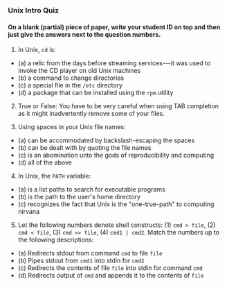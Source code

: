 ### Unix Intro Quiz

#### On a blank (partial) piece of paper, write your student ID on top and then just give the answers next to the question numbers. 

1. In Unix, `cd` is:
  - (a) a relic from the days before streaming services---it was used to invoke the CD player on old Unix machines
  - (b) a command to change directories
  - (c) a special file in the `/etc` directory
  - (d)  a package that can be installed using the `rpm` utility  
  
  
  
2. True or False: You have to be very careful when using TAB completion as it might inadvertently remove some of your files.

3. Using spaces in your Unix file names:
  - (a) can be accommodated by backslash-escaping the spaces
  - (b) can be dealt with by quoting the file names
  - (c) is an abomination unto the gods of reproducibility and computing
  - (d) all of the above

4. In Unix, the `PATH` variable:
  - (a) is a list paths to search for executable programs
  - (b) is the path to the user's home directory
  - (c) recognizes the fact that Unix is the "one-true-path" to computing nirvana
    
5. Let the following numbers denote shell constructs: (1) `cmd > file`,  (2) `cmd < file`, (3) `cmd >> file`, (4) `cmd1 | cmd2`.  Match the numbers up to the following
descriptions:
  - (a) Redirects stdout from command `cmd` to file `file`
  - (b) Pipes stdout from `cmd1` into stdin for `cmd2`
  - (c) Redirects the contents of file `file` into stdin for command `cmd`
  - (d) Redirects output of `cmd` and appends it to the contents of `file`

